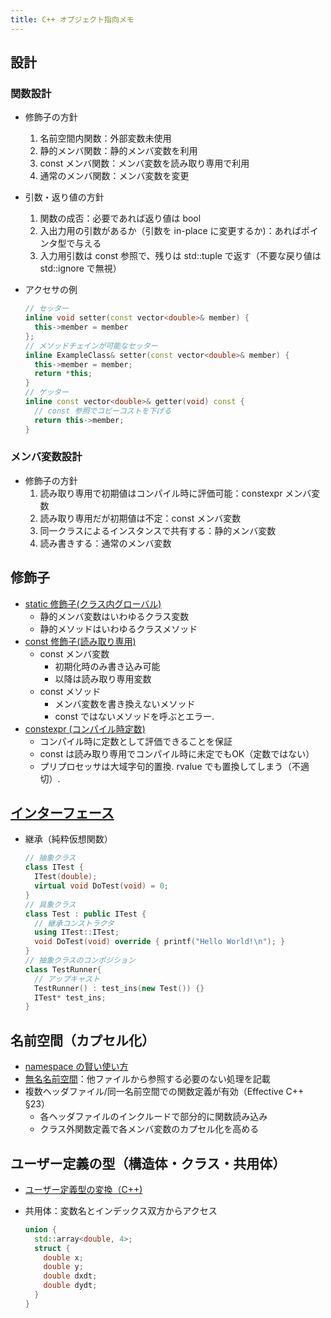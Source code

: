 ```yaml
---
title: C++ オブジェクト指向メモ
---
```


## 設計

### 関数設計

- 修飾子の方針
  1. 名前空間内関数：外部変数未使用
  2. 静的メンバ関数：静的メンバ変数を利用
  3. const メンバ関数：メンバ変数を読み取り専用で利用
  4. 通常のメンバ関数：メンバ変数を変更
- 引数・返り値の方針
  1. 関数の成否：必要であれば返り値は bool
  2. 入出力用の引数があるか（引数を in-place に変更するか)：あればポインタ型で与える
  3. 入力用引数は const 参照で、残りは std::tuple で返す（不要な戻り値は std::ignore で無視）
- アクセサの例

  ```cpp
  // セッター
  inline void setter(const vector<double>& member) {
    this->member = member
  };
  // メソッドチェインが可能なセッター
  inline ExampleClass& setter(const vector<double>& member) {
    this->member = member;
    return *this;
  }
  // ゲッター
  inline const vector<double>& getter(void) const {
    // const 参照でコピーコストを下げる
    return this->member;
  }
  ```
  
### メンバ変数設計

- 修飾子の方針
  1. 読み取り専用で初期値はコンパイル時に評価可能：constexpr メンバ変数
  2. 読み取り専用だが初期値は不定：const メンバ変数
  3. 同一クラスによるインスタンスで共有する：静的メンバ変数
  4. 読み書きする：通常のメンバ変数

## 修飾子

- [static 修飾子(クラス内グローバル)](http://www.s-cradle.com/developer/sophiaframework/tutorial/Cpp/static.html)
  - 静的メンバ変数はいわゆるクラス変数
  - 静的メソッドはいわゆるクラスメソッド
- [const 修飾子(読み取り専用)](http://www.s-cradle.com/developer/sophiaframework/tutorial/Cpp/const.html)
  - const メンバ変数
    - 初期化時のみ書き込み可能
    - 以降は読み取り専用変数
  - const メソッド
    - メンバ変数を書き換えないメソッド
    - const ではないメソッドを呼ぶとエラー.
- [constexpr (コンパイル時定数)](http://tinyurl.com/y556prhr)
  - コンパイル時に定数として評価できることを保証
  - const は読み取り専用でコンパイル時に未定でもOK（定数ではない）
  - プリプロセッサは大域字句的置換. rvalue でも置換してしまう（不適切）.

## [インターフェース](https://marycore.jp/prog/cpp/interface-class-and-duck-typing/)

- 継承（純粋仮想関数）

  ```cpp
  // 抽象クラス
  class ITest {
    ITest(double);
    virtual void DoTest(void) = 0;
  }
  // 具象クラス
  class Test : public ITest {
    // 継承コンストラクタ
    using ITest::ITest;
    void DoTest(void) override { printf("Hello World!\n"); }
  }
  // 抽象クラスのコンポジション
  class TestRunner{
    // アップキャスト
    TestRunner() : test_ins(new Test()) {}
    ITest* test_ins;
  }
  ```

## 名前空間（カプセル化）

- [namespace の賢い使い方](https://qiita.com/_EnumHack/items/430da105a541f9ecd774)
- [無名名前空間](https://kaworu.jpn.org/cpp/%E7%84%A1%E5%90%8D%E5%90%8D%E5%89%8D%E7%A9%BA%E9%96%93)：他ファイルから参照する必要のない処理を記載
- 複数ヘッダファイル/同一名前空間での関数定義が有効（Effective C++ §23）
  - 各ヘッダファイルのインクルードで部分的に関数読み込み
  - クラス外関数定義で各メンバ変数のカプセル化を高める

## ユーザー定義の型（構造体・クラス・共用体）

- [ユーザー定義型の変換（C++)](https://docs.microsoft.com/ja-jp/cpp/cpp/user-defined-type-conversions-cpp?view=vs-2019)
- 共用体：変数名とインデックス双方からアクセス

  ```cpp
  union {
    std::array<double, 4>;
    struct {
      double x;
      double y;
      double dxdt;
      double dydt;
    }
  }
  ```
